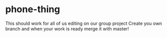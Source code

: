 # phone-thing
This should work for all of us editing on our group project
Create you own branch and when your work is ready merge it with master!
